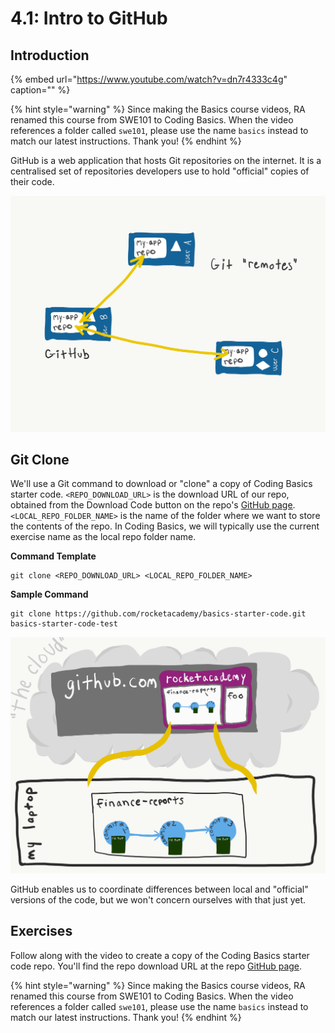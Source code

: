 # 4.1: Intro to GitHub

## Introduction

{% embed url="https://www.youtube.com/watch?v=dn7r4333c4g" caption="" %}

{% hint style="warning" %}
Since making the Basics course videos, RA renamed this course from SWE101 to Coding Basics. When the video references a folder called `swe101`, please use the name `basics` instead to match our latest instructions. Thank you!
{% endhint %}

GitHub is a web application that hosts Git repositories on the internet. It is a centralised set of repositories developers use to hold "official" copies of their code.

![A Git &quot;remote&quot; is a shared copy of a code repository, typically hosted on a platform like GitHub](../.gitbook/assets/remotes.png)

## Git Clone

We'll use a Git command to download or "clone" a copy of Coding Basics starter code. `<REPO_DOWNLOAD_URL>` is the download URL of our repo, obtained from the Download Code button on the repo's [GitHub page](https://github.com/rocketacademy/basics-starter-code). `<LOCAL_REPO_FOLDER_NAME>` is the name of the folder where we want to store the contents of the repo. In Coding Basics, we will typically use the current exercise name as the local repo folder name.

**Command Template**

```text
git clone <REPO_DOWNLOAD_URL> <LOCAL_REPO_FOLDER_NAME>
```

**Sample Command**

```text
git clone https://github.com/rocketacademy/basics-starter-code.git basics-starter-code-test
```

![Clone a repo onto your computer from GitHub](../.gitbook/assets/github-clone.png)

GitHub enables us to coordinate differences between local and "official" versions of the code, but we won't concern ourselves with that just yet.

## Exercises

Follow along with the video to create a copy of the Coding Basics starter code repo. You'll find the repo download URL at the repo [GitHub page](https://github.com/rocketacademy/basics-starter-code).

{% hint style="warning" %}
Since making the Basics course videos, RA renamed this course from SWE101 to Coding Basics. When the video references a folder called `swe101`, please use the name `basics` instead to match our latest instructions. Thank you!
{% endhint %}

